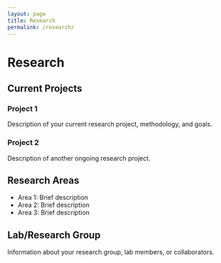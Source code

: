 ```yaml
---
layout: page
title: Research
permalink: /research/
---
```


# Research

## Current Projects

### Project 1
Description of your current research project, methodology, and goals.

### Project 2
Description of another ongoing research project.

## Research Areas
- Area 1: Brief description
- Area 2: Brief description
- Area 3: Brief description

## Lab/Research Group
Information about your research group, lab members, or collaborators.
